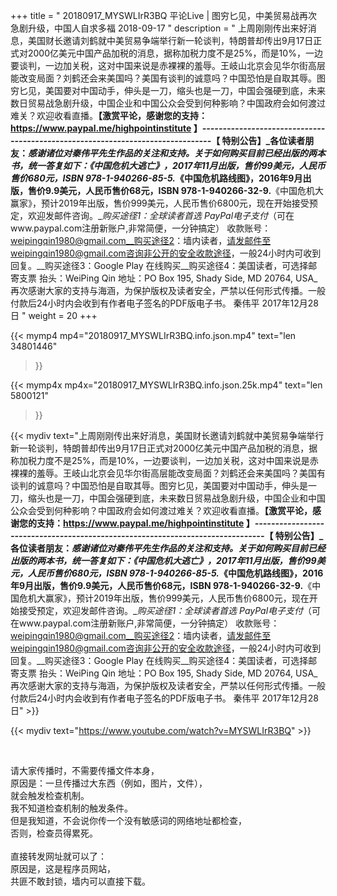 +++
title = " 20180917_MYSWLIrR3BQ 平论Live | 图穷匕见，中美贸易战再次急剧升级，中国人自求多福 2018-09-17 "
description = " 上周刚刚传出来好消息，美国财长邀请刘鹤就中美贸易争端举行新一轮谈判，特朗普却传出9月17日正式对2000亿美元中国产品加税的消息，据称加税力度不是25%，而是10%，一边要谈判，一边加关税，这对中国来说是赤裸裸的羞辱。王岐山北京会见华尔街高层能改变局面？刘鹤还会来美国吗？美国有谈判的诚意吗？中国恐怕是自取其辱。图穷匕见，美国要对中国动手，伸头是一刀，缩头也是一刀，中国会强硬到底，未来数日贸易战急剧升级，中国企业和中国公众会受到何种影响？中国政府会如何渡过难关？欢迎收看直播。__【激赏平论，感谢您的支持：https://www.paypal.me/highpointinstitute 】_-------------------------------------------------------------------------------_【 特别公告】_各位读者朋友：_感谢诸位对秦伟平先生作品的关注和支持。_关于如何购买目前已经出版的两本书，统一答复如下：_《中国危机大逃亡》，2017年11月出版，售价99美元，人民币售价680元，ISBN 978-1-940266-85-5._《中国危机路线图》，2016年9月出版，售价9.9美元，人民币售价68元，ISBN 978-1-940266-32-9.__《中国危机大赢家》，预计2019年出版，售价999美元，人民币售价6800元，现在开始接受预定，欢迎发邮件咨询。__购买途径1：全球读者首选 PayPal电子支付_（可在www.paypal.com注册新账户,非常简便，一分钟搞定）     收款账号：weipingqin1980@gmail.com__购买途径2：墙内读者，请发邮件至weipingqin1980@gmail.com咨询非公开的安全收款途径，一般24小时内可收到回复。__购买途径3：Google Play 在线购买__购买途径4：美国读者，可选择邮寄支票     抬头：WeiPing Qin     地址：PO Box 195, Shady Side, MD 20764, USA_再次感谢大家的支持与海涵，为保护版权及读者安全，严禁以任何形式传播。一般付款后24小时内会收到有作者电子签名的PDF版电子书。     秦伟平     2017年12月28日 "
weight = 20
+++

{{< mymp4 mp4="20180917_MYSWLIrR3BQ.info.json.mp4" 
text="len 34801446"
>}}

{{< mymp4x  mp4x="20180917_MYSWLIrR3BQ.info.json.25k.mp4"
text="len 5800121"
>}}


{{< mydiv text="上周刚刚传出来好消息，美国财长邀请刘鹤就中美贸易争端举行新一轮谈判，特朗普却传出9月17日正式对2000亿美元中国产品加税的消息，据称加税力度不是25%，而是10%，一边要谈判，一边加关税，这对中国来说是赤裸裸的羞辱。王岐山北京会见华尔街高层能改变局面？刘鹤还会来美国吗？美国有谈判的诚意吗？中国恐怕是自取其辱。图穷匕见，美国要对中国动手，伸头是一刀，缩头也是一刀，中国会强硬到底，未来数日贸易战急剧升级，中国企业和中国公众会受到何种影响？中国政府会如何渡过难关？欢迎收看直播。__【激赏平论，感谢您的支持：https://www.paypal.me/highpointinstitute 】_-------------------------------------------------------------------------------_【 特别公告】_各位读者朋友：_感谢诸位对秦伟平先生作品的关注和支持。_关于如何购买目前已经出版的两本书，统一答复如下：_《中国危机大逃亡》，2017年11月出版，售价99美元，人民币售价680元，ISBN 978-1-940266-85-5._《中国危机路线图》，2016年9月出版，售价9.9美元，人民币售价68元，ISBN 978-1-940266-32-9.__《中国危机大赢家》，预计2019年出版，售价999美元，人民币售价6800元，现在开始接受预定，欢迎发邮件咨询。__购买途径1：全球读者首选 PayPal电子支付_（可在www.paypal.com注册新账户,非常简便，一分钟搞定）     收款账号：weipingqin1980@gmail.com__购买途径2：墙内读者，请发邮件至weipingqin1980@gmail.com咨询非公开的安全收款途径，一般24小时内可收到回复。__购买途径3：Google Play 在线购买__购买途径4：美国读者，可选择邮寄支票     抬头：WeiPing Qin     地址：PO Box 195, Shady Side, MD 20764, USA_再次感谢大家的支持与海涵，为保护版权及读者安全，严禁以任何形式传播。一般付款后24小时内会收到有作者电子签名的PDF版电子书。     秦伟平     2017年12月28日" >}}
<br>

{{< mydiv text="https://www.youtube.com/watch?v=MYSWLIrR3BQ" >}}


<br>

请大家传播时，不需要传播文件本身，<br>
原因是：一旦传播过大东西（例如，图片，文件），<br>
就会触发检查机制。<br>
我不知道检查机制的触发条件。<br>
但是我知道，不会说你传一个没有敏感词的网络地址都检查，<br>
否则，检查员得累死。<br><br>
直接转发网址就可以了：<br>
原因是，这是程序员网站，<br>
共匪不敢封锁，墙内可以直接下载。


